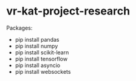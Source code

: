 # vr-kat-project-research


Packages:

- pip install pandas
- pip install numpy
- pip install scikit-learn
- pip install tensorflow
- pip install asyncio
- pip install websockets